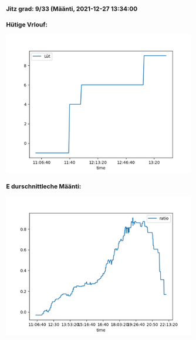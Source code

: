 ### Jitz grad: 9/33 (Määnti, 2021-12-27 13:34:00

### Hütige Vrlouf:
![Graph](Today.png)

### E durschnittleche Määnti:
![Graph](Määnti.png)
